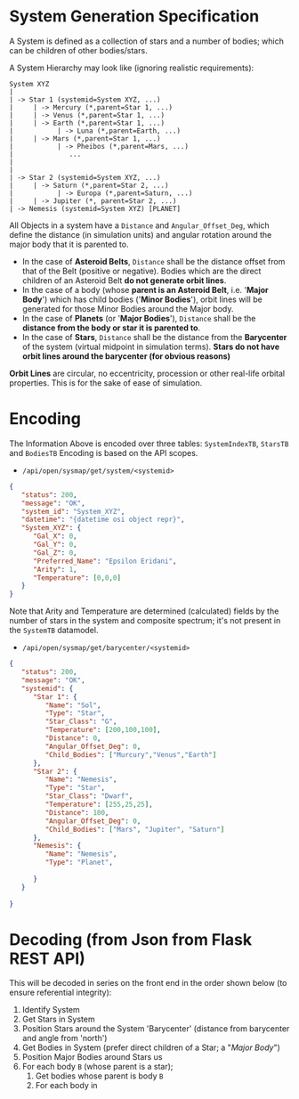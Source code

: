 # System Generation Specification

A System is defined as a collection of stars and a number of bodies; which can be children of other bodies/stars.


A System Hierarchy may look like (ignoring realistic requirements):
```
System XYZ
|
| -> Star 1 (systemid=System XYZ, ...)
|     | -> Mercury (*,parent=Star 1, ...)
|     | -> Venus (*,parent=Star 1, ...)
|     | -> Earth (*,parent=Star 1, ...)
|           | -> Luna (*,parent=Earth, ...)
|     | -> Mars (*,parent=Star 1, ...)
|           | -> Pheibos (*,parent=Mars, ...)
|              ...
|  
|
| -> Star 2 (systemid=System XYZ, ...)
|     | -> Saturn (*,parent=Star 2, ...)
|           | -> Europa (*,parent=Saturn, ...)
|     | -> Jupiter (*, parent=Star 2, ...)
| -> Nemesis (systemid=System XYZ) [PLANET]
```
All Objects in a system have a `Distance` and `Angular_Offset_Deg`, 
which define the distance (in simulation units) 
and angular rotation around the major body that it is parented to. 
- In the case of **Asteroid Belts**, `Distance` shall be the distance offset from that of the 
Belt (positive or negative). Bodies which are the direct children of an Asteroid Belt **do not generate orbit lines**. 
- In the case of a body (whose **parent is an Asteroid Belt**, i.e. '**Major Body**') which has child bodies ('**Minor Bodies**'), orbit lines will be generated for those Minor Bodies around the Major body.
- In the case of **Planets** (or '**Major Bodies**'), `Distance` shall be the **distance from the body or star it is parented to**.
- In the case of **Stars**, `Distance` shall be the distance from the **Barycenter** of the system (virtual midpoint in simulation terms). **Stars do not have orbit lines around the barycenter (for obvious reasons)**

**Orbit Lines** are circular, no eccentricity, procession or other real-life orbital properties. This is for the sake of ease of simulation.

# Encoding
The Information Above is encoded over three tables: `SystemIndexTB`, `StarsTB` and `BodiesTB`
Encoding is based on the API scopes.
- `/api/open/sysmap/get/system/<systemid>`
```json
{
   "status": 200,
   "message": "OK",
   "system_id": "System_XYZ",
   "datetime": "{datetime osi object repr}",
   "System_XYZ": {
      "Gal_X": 0,
      "Gal_Y": 0,
      "Gal_Z": 0,
      "Preferred_Name": "Epsilon Eridani",
      "Arity": 1,
      "Temperature": [0,0,0]
   }
}
```
Note that Arity and Temperature are determined (calculated) fields by the number of stars in the system and composite spectrum; it's not present in the `SystemTB` datamodel.


- `/api/open/sysmap/get/barycenter/<systemid>`
```json
{
   "status": 200,
   "message": "OK",
   "systemid": {
      "Star 1": {
         "Name": "Sol",
         "Type": "Star",
         "Star_Class": "G",
         "Temperature": [200,100,100],
         "Distance": 0,
         "Angular_Offset_Deg": 0,
         "Child_Bodies": ["Murcury","Venus","Earth"]
      },
      "Star 2": {
         "Name": "Nemesis",
         "Type": "Star",
         "Star_Class": "Dwarf",
         "Temperature": [255,25,25],
         "Distance": 100,
         "Angular_Offset_Deg": 0,
         "Child_Bodies": ["Mars", "Jupiter", "Saturn"]
      },
      "Nemesis": {
         "Name": "Nemesis",
         "Type": "Planet",
         
      }
   }
   
}
```

# Decoding (from Json from Flask REST API)
This will be decoded in series on the front end in the order shown below (to ensure referential integrity):
1. Identify System
2. Get Stars in System
3. Position Stars around the System 'Barycenter' (distance from barycenter and angle from 'north')
4. Get Bodies in System (prefer direct children of a Star; a "*Major Body*")
5. Position Major Bodies around Stars us
6. For each body `B` (whose parent is a star);
   1. Get bodies whose parent is body `B`
   2. For each body in 